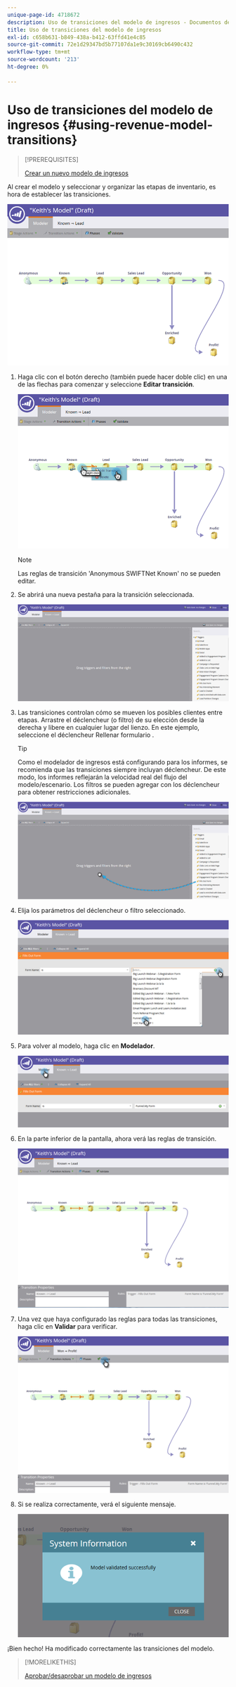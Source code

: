 ```yaml
---
unique-page-id: 4718672
description: Uso de transiciones del modelo de ingresos - Documentos de Marketo - Documentación del producto
title: Uso de transiciones del modelo de ingresos
exl-id: c658b631-b849-438a-b412-63ffd41e4c85
source-git-commit: 72e1d29347bd5b77107da1e9c30169cb6490c432
workflow-type: tm+mt
source-wordcount: '213'
ht-degree: 0%

---
```


# Uso de transiciones del modelo de ingresos {#using-revenue-model-transitions}

>[!PREREQUISITES]
>
>[Crear un nuevo modelo de ingresos](/help/marketo/product-docs/reporting/revenue-cycle-analytics/revenue-cycle-models/create-a-new-revenue-model.md)

Al crear el modelo y seleccionar y organizar las etapas de inventario, es hora de establecer las transiciones.

![](assets/one-2.png)

1. Haga clic con el botón derecho (también puede hacer doble clic) en una de las flechas para comenzar y seleccione **Editar transición**.

   ![](assets/two-2.png)

   >[!NOTE]
   >
   >Las reglas de transición &#39;Anonymous SWIFTNet Known&#39; no se pueden editar.

1. Se abrirá una nueva pestaña para la transición seleccionada.

   ![](assets/three-1.png)

1. Las transiciones controlan cómo se mueven los posibles clientes entre etapas. Arrastre el déclencheur (o filtro) de su elección desde la derecha y libere en cualquier lugar del lienzo. En este ejemplo, seleccione el déclencheur Rellenar formulario .

   >[!TIP]
   >
   >Como el modelador de ingresos está configurando para los informes, se recomienda que las transiciones siempre incluyan déclencheur. De este modo, los informes reflejarán la velocidad real del flujo del modelo/escenario. Los filtros se pueden agregar con los déclencheur para obtener restricciones adicionales.

   ![](assets/four-2.png)

1. Elija los parámetros del déclencheur o filtro seleccionado.

   ![](assets/five-2.png)

1. Para volver al modelo, haga clic en **Modelador**.

   ![](assets/six.png)

1. En la parte inferior de la pantalla, ahora verá las reglas de transición.

   ![](assets/seven.png)

1. Una vez que haya configurado las reglas para todas las transiciones, haga clic en **Validar** para verificar.

   ![](assets/eight.png)

1. Si se realiza correctamente, verá el siguiente mensaje.

   ![](assets/nine.png)

¡Bien hecho! Ha modificado correctamente las transiciones del modelo.

>[!MORELIKETHIS]
>
>[Aprobar/desaprobar un modelo de ingresos](/help/marketo/product-docs/reporting/revenue-cycle-analytics/revenue-cycle-models/approve-unapprove-a-revenue-model.md)
